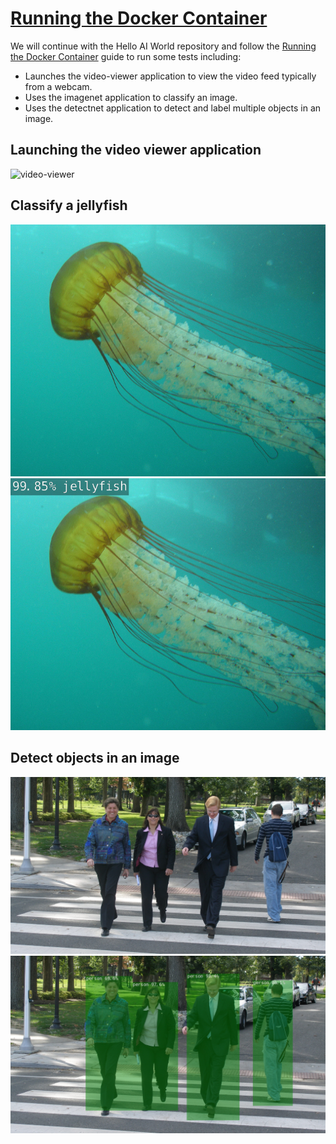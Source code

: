 # [Running the Docker Container](https://github.com/dusty-nv/jetson-inference/blob/master/docs/aux-docker.md)

We will continue with the Hello AI World repository and follow the [Running the Docker Container](https://github.com/dusty-nv/jetson-inference/blob/master/docs/aux-docker.md) guide to run some tests including:

- Launches the video-viewer application to view the video feed typically from a webcam.
- Uses the imagenet application to classify an image.
- Uses the detectnet application to detect and label multiple objects in an image.

## Launching the video viewer application

![video-viewer](./images/video-viewer.png)

## Classify a jellyfish

![jellyfish](./images/jellyfish.jpg)
![classified-jellyfish](./images/classified-jellyfish.jpg)

## Detect objects in an image

![multiple-people](./images/multiple-people.jpg)
![detected-multiple-people](./images/detected-multiple-people.jpg)
